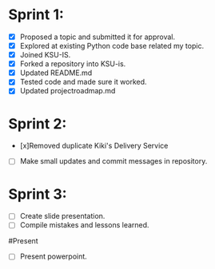 # Sprint 1:
- [x] Proposed a topic and submitted it for approval.
- [X] Explored at existing Python code base related my topic.
- [x] Joined KSU-IS.
- [x] Forked a repository into KSU-is.
- [x] Updated README.md
- [x] Tested code and made sure it worked.
- [x] Updated projectroadmap.md     

# Sprint 2:
- [x]Removed duplicate Kiki's Delivery Service
- [ ] Make small updates and commit messages in repository.    

# Sprint 3:
- [ ] Create slide presentation.
- [ ] Compile mistakes and lessons learned.

#Present
- [ ] Present powerpoint.

